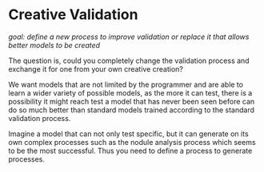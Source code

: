 # Creative Validation
*goal: define a new process to improve validation or replace it that allows better models to be created*

The question is, could you completely change the validation process and exchange it for one from your own creative creation?

We want models that are not limited by the programmer and are able to learn a wider variety of possible models, as the more it can test, there is a possibility it might reach test a model that has never been seen before can do so much better than standard models trained according to the standard validation process.

Imagine a model that can not only test specific, but it can generate on its own complex processes such as the nodule analysis process which seems to be the most successful. Thus you need to define a process to generate processes. 


